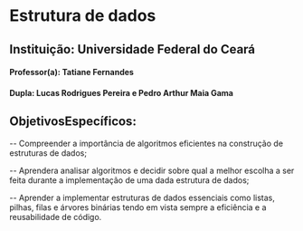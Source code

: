 # Estrutura de dados

## Instituição: Universidade Federal do Ceará
#### Professor(a): Tatiane Fernandes
#### Dupla: Lucas Rodrigues Pereira e Pedro Arthur Maia Gama

## ObjetivosEspecíficos:
-- Compreender a importância de algoritmos eficientes na construção de estruturas de dados;
 
-- Aprendera analisar algoritmos e decidir sobre qual a melhor escolha a ser feita durante a implementação de uma dada estrutura de dados;
    
-- Aprender a implementar estruturas de dados essenciais como listas, pilhas, filas e árvores binárias tendo em vista sempre a eficiência e a reusabilidade de código.


